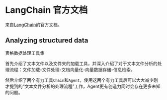 # LangChain 官方文档

来自[LangChain](https://python.langchain.com/en/latest/index.html)的官方文档。

## Analyzing structured data

表格数据处理工具集

首先介绍了文本文件以及文件夹的加载工具，并深入介绍了对于文本文件分析的处理流程：文件加载-文件处理-文档向量化-向量数据存储-信息检索。

然后介绍了两个有力工具`Chain`和`Agent`，使用这两个有力工具后可以大大减少刚才提到的“文本文件分析的处理流程”工作，Agent更有创造力同时会存在更多未知的问题。